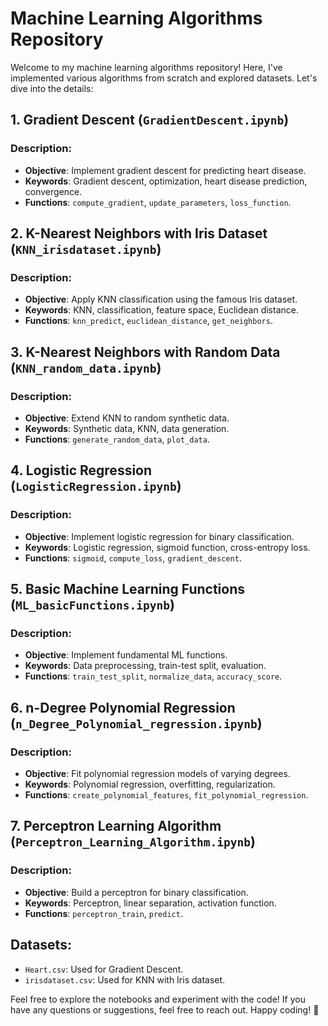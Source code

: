 # Machine Learning Algorithms Repository

Welcome to my machine learning algorithms repository! Here, I've implemented various algorithms from scratch and explored datasets. Let's dive into the details:

## 1. Gradient Descent (`GradientDescent.ipynb`)

### Description:
- **Objective**:  Implement gradient descent for predicting heart disease.
- **Keywords**: Gradient descent, optimization, heart disease prediction, convergence.
- **Functions**: `compute_gradient`, `update_parameters`, `loss_function`.

## 2. K-Nearest Neighbors with Iris Dataset (`KNN_irisdataset.ipynb`)

### Description:
- **Objective**: Apply KNN classification using the famous Iris dataset.
- **Keywords**: KNN, classification, feature space, Euclidean distance.
- **Functions**: `knn_predict`, `euclidean_distance`, `get_neighbors`.

## 3. K-Nearest Neighbors with Random Data (`KNN_random_data.ipynb`)

### Description:
- **Objective**: Extend KNN to random synthetic data.
- **Keywords**: Synthetic data, KNN, data generation.
- **Functions**: `generate_random_data`, `plot_data`.

## 4. Logistic Regression (`LogisticRegression.ipynb`)

### Description:
- **Objective**: Implement logistic regression for binary classification.
- **Keywords**: Logistic regression, sigmoid function, cross-entropy loss.
- **Functions**: `sigmoid`, `compute_loss`, `gradient_descent`.

## 5. Basic Machine Learning Functions (`ML_basicFunctions.ipynb`)

### Description:
- **Objective**: Implement fundamental ML functions.
- **Keywords**: Data preprocessing, train-test split, evaluation.
- **Functions**: `train_test_split`, `normalize_data`, `accuracy_score`.

## 6. n-Degree Polynomial Regression (`n_Degree_Polynomial_regression.ipynb`)

### Description:
- **Objective**: Fit polynomial regression models of varying degrees.
- **Keywords**: Polynomial regression, overfitting, regularization.
- **Functions**: `create_polynomial_features`, `fit_polynomial_regression`.

## 7. Perceptron Learning Algorithm (`Perceptron_Learning_Algorithm.ipynb`)

### Description:
- **Objective**: Build a perceptron for binary classification.
- **Keywords**: Perceptron, linear separation, activation function.
- **Functions**: `perceptron_train`, `predict`.

## Datasets:
- `Heart.csv`: Used for Gradient Descent.
- `irisdataset.csv`: Used for KNN with Iris dataset.

Feel free to explore the notebooks and experiment with the code! If you have any questions or suggestions, feel free to reach out. Happy coding! 🚀
